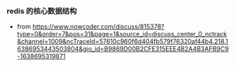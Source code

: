 ### redis 的核心数据结构

- from https://www.nowcoder.com/discuss/815378?type=0&order=7&pos=31&page=1&source_id=discuss_center_0_nctrack&channel=1009&ncTraceId=57610c960f6d404fb579f76320af44b4.218.16386953443503804&gio_id=B9869D00B2CFE315EEE4B2A4B3AFB9C9-1638695319871



